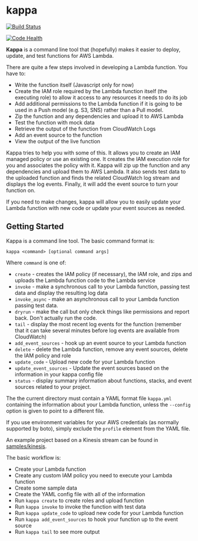 kappa
=====

[![Build Status](https://travis-ci.org/garnaat/kappa.svg?branch=develop)](https://travis-ci.org/garnaat/kappa)

[![Code Health](https://landscape.io/github/garnaat/kappa/develop/landscape.svg)](https://landscape.io/github/garnaat/kappa/develop)

**Kappa** is a command line tool that (hopefully) makes it easier to
deploy, update, and test functions for AWS Lambda.

There are quite a few steps involved in developing a Lambda function.
You have to:

* Write the function itself (Javascript only for now)
* Create the IAM role required by the Lambda function itself (the executing
role) to allow it access to any resources it needs to do its job
* Add additional permissions to the Lambda function if it is going to be used
in a Push model (e.g. S3, SNS) rather than a Pull model.
* Zip the function and any dependencies and upload it to AWS Lambda
* Test the function with mock data
* Retrieve the output of the function from CloudWatch Logs
* Add an event source to the function
* View the output of the live function

Kappa tries to help you with some of this.  It allows you to create an IAM
managed policy or use an existing one.  It creates the IAM execution role for
you and associates the policy with it.  Kappa will zip up the function and
any dependencies and upload them to AWS Lambda.  It also sends test data
to the uploaded function and finds the related CloudWatch log stream and
displays the log events.  Finally, it will add the event source to turn
your function on.

If you need to make changes, kappa will allow you to easily update your Lambda
function with new code or update your event sources as needed.

Getting Started
---------------

Kappa is a command line tool.  The basic command format is:

    kappa <command> [optional command args]

Where ``command`` is one of:

* ``create`` - creates the IAM policy (if necessary), the IAM role, and zips and
  uploads the Lambda function code to the Lambda service
* ``invoke`` - make a synchronous call to your Lambda function, passing test data
  and display the resulting log data
* ``invoke_async`` - make an asynchronous call to your Lambda function passing test
  data.
* ``dryrun`` - make the call but only check things like permissions and report
  back.  Don't actually run the code.
* ``tail`` - display the most recent log events for the function (remember that it
  can take several minutes before log events are available from CloudWatch)
* ``add_event_sources`` - hook up an event source to your Lambda function
* ``delete`` - delete the Lambda function, remove any event sources, delete the IAM
  policy and role
* ``update_code`` - Upload new code for your Lambda function
* ``update_event_sources`` - Update the event sources based on the information in
  your kappa config file
* ``status`` - display summary information about functions, stacks, and event
  sources related to your project.

The the current directory must contain a YAML format file  ``kappa.yml`` containing
the information about your Lambda function, unless the ``--config`` option is given
to point to a different file.

If you use environment variables for your AWS credentials (as normally supported by boto),
simply exclude the ``profile`` element from the YAML file.

An example project based on a Kinesis stream can be found in
[samples/kinesis](https://github.com/garnaat/kappa/tree/develop/samples/kinesis).

The basic workflow is:

* Create your Lambda function
* Create any custom IAM policy you need to execute your Lambda function
* Create some sample data
* Create the YAML config file with all of the information
* Run ``kappa create`` to create roles and upload function
* Run ``kappa invoke`` to invoke the function with test data
* Run ``kappa update_code`` to upload new code for your Lambda
  function
* Run ``kappa add_event_sources`` to hook your function up to the event source
* Run ``kappa tail`` to see more output
